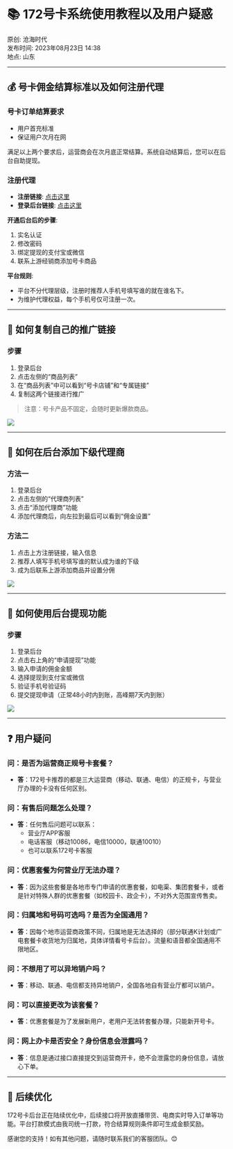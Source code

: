 # 📚 172号卡系统使用教程以及用户疑惑

原创: 沧海时代  
发布时间: 2023年08月23日 14:38  
地点: 山东

---

## 💰 号卡佣金结算标准以及如何注册代理

### 号卡订单结算要求
- 用户首充标准
- 保证用户次月在网

满足以上两个要求后，运营商会在次月底正常结算。系统自动结算后，您可以在后台自助提现。

### 注册代理
- **注册链接**: [点击这里](https://haoka.lot-ml.com/reg.html)
- **登录后台链接**: [点击这里](https://haoka.lot-ml.com/login.html)

**开通后台后的步骤**:
1. 实名认证
2. 修改密码
3. 绑定提现的支付宝或微信
4. 联系上游经销商添加号卡商品

**平台规则**:
- 平台不分代理层级，注册时推荐人手机号填写谁的就在谁名下。
- 为维护代理权益，每个手机号仅可注册一次。

---

## 🔗 如何复制自己的推广链接

### 步骤
1. 登录后台
2. 点击左侧的“商品列表”
3. 在“商品列表”中可以看到“号卡店铺”和“专属链接”
4. 复制这两个链接进行推广

> 注意：号卡产品不固定，会随时更新爆款商品。

![](https://example.com/promotion_link.png) <!-- 示例图片，请替换为实际图片URL -->

---

## 👥 如何在后台添加下级代理商

### 方法一
1. 登录后台
2. 点击左侧的“代理商列表”
3. 点击“添加代理商”功能
4. 添加代理商后，向左拉到最后可以看到“佣金设置”

### 方法二
1. 点击上方注册链接，输入信息
2. 推荐人填写手机号填写谁的默认成为谁的下级
3. 成为后联系上游添加商品并设置分佣

![](https://example.com/add_agent.png) <!-- 示例图片，请替换为实际图片URL -->

---

## 💸 如何使用后台提现功能

### 步骤
1. 登录后台
2. 点击右上角的“申请提现”功能
3. 输入申请的佣金金额
4. 选择提现到支付宝或微信
5. 验证手机号验证码
6. 提交提现申请（正常48小时内到账，高峰期7天内到账）

![](https://example.com/withdrawal.png) <!-- 示例图片，请替换为实际图片URL -->

---

## ❓ 用户疑问

### 问：是否为运营商正规号卡套餐？
- **答**：172号卡推荐的都是三大运营商（移动、联通、电信）的正规卡，与营业厅办理的卡没有任何区别。

### 问：有售后问题怎么处理？
- **答**：任何售后问题可以联系：
  - 营业厅APP客服
  - 电话客服（移动10086，电信10000，联通10010）
  - 也可以联系172号卡客服

### 问：优惠套餐为何营业厅无法办理？
- **答**：因为这些套餐是各地市专门申请的优惠套餐，如电渠、集团套餐卡，或者是针对特殊人群的优惠套餐（如校园卡、政企卡），不对外大范围宣传售卖。

### 问：归属地和号码可选吗？是否为全国通用？
- **答**：因每个地市运营商政策不同，归属地是无法选择的（部分联通K计划或广电套餐卡收货地为归属地，具体详情看号卡后台）。流量和语音都全国通用不限地区。

### 问：不想用了可以异地销户吗？
- **答**：移动、联通、电信都支持异地销户，全国各地自有营业厅都可以销户。

### 问：可以直接更改为该套餐？
- **答**：优惠套餐是为了发展新用户，老用户无法转套餐办理，只能新开号卡。

### 问：网上办卡是否安全？身份信息会泄露吗？
- **答**：信息是通过接口直接提交到运营商开卡，绝不会泄露您的身份信息，请放心下单。

---

## 🚀 后续优化

172号卡后台正在陆续优化中，后续接口将开放直播带货、电商实时导入订单等功能。平台打款模式由我司统一打款，符合结算规则条件即可生成金额奖励。

感谢您的支持！如有其他问题，请随时联系我们的客服团队。😊